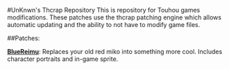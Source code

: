 #UnKnwn's Thcrap Repository
This is repository for Touhou games modifications. 
These patches use the thcrap patching engine which allows automatic updating and the ability to not have to modify game files.

##Patches:

**[BlueReimu](https://github.com/Zrrg/UnKnwn/bl_reimu/)**: Replaces your old red miko into something more cool. Includes character portraits and in-game sprite.